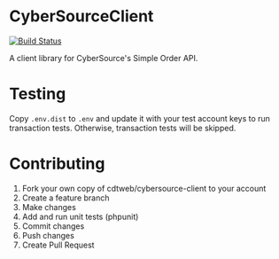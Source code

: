 # CyberSourceClient

[![Build Status](https://travis-ci.org/cdtweb/cybersource-client.svg?branch=master)](https://travis-ci.org/cdtweb/cybersource-client)

A client library for CyberSource's Simple Order API.

# Testing

Copy `.env.dist` to `.env` and update it with your test account keys to run 
transaction tests. Otherwise, transaction tests will be skipped. 

# Contributing

1. Fork your own copy of cdtweb/cybersource-client to your account
2. Create a feature branch
3. Make changes
4. Add and run unit tests (phpunit)
5. Commit changes
6. Push changes
7. Create Pull Request